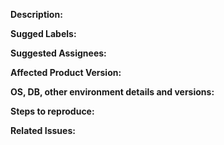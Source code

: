 **Description:**
<!-- Give a brief description of the issue -->

**Sugged Labels:**
<!-- Optional comma separated list of suggested labels. Non committers canât assign labels to issues, so this will help issue creators who are not a committer to suggest possible labels-->

**Suggested Assignees:**
<!--Optional comma separated list of suggested team members who should attend the issue. Non committers canât assign issues to assignees, so this will help issue creators who are not a committer to suggest possible assignees-->

**Affected Product Version:**

**OS, DB, other environment details and versions:**    

**Steps to reproduce:**


**Related Issues:**
<!-- Any related issues such as sub tasks, issues reported in other repositories (e.g component repositories), similar problems, etc. -->